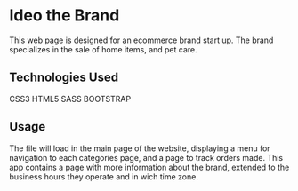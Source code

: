 # Ideo the Brand

This web page is designed for an ecommerce brand start up.
The brand specializes in the sale of home items, and pet care.

## Technologies Used

CSS3
HTML5
SASS
BOOTSTRAP

## Usage

The file will load in the main page of the website, displaying a menu for navigation to
each categories page, and a page to track orders made.
This app contains a page with more information about the brand, extended to the
business hours they operate and in wich time zone.
